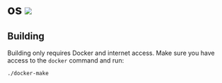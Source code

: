 # os ![](https://github.com/LiquidLemon/os/workflows/CI/badge.svg)

## Building

Building only requires Docker and internet access. Make sure you have access to
the `docker` command and run:

```
./docker-make
```
